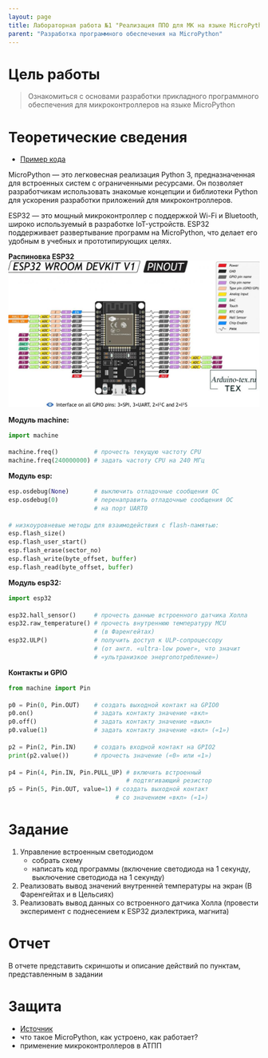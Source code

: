 ```yaml
---
layout: page
title: Лабораторная работа №1 "Реализация ППО для МК на языке MicroPython"
parent: "Разработка программного обеспечения на MicroPython"
---
```



# Цель работы
> Ознакомиться с основами разработки прикладного программного 
> обеспечения для микроконтроллеров на языке MicroPython

# Теоретические сведения
* [Пример кода]({{site.baseurl}}/micropython/labs/lab_1/example)

MicroPython — это легковесная реализация Python 3, предназначенная для 
встроенных систем с ограниченными ресурсами. 
Он позволяет разработчикам использовать знакомые концепции 
и библиотеки Python для ускорения разработки приложений 
для микроконтроллеров.

ESP32 — это мощный микроконтроллер с поддержкой Wi-Fi и Bluetooth, 
широко используемый в разработке IoT-устройств. 
ESP32 поддерживает развертывание программ на MicroPython, 
что делает его удобным в учебных и прототипирующих целях.

**Распиновка ESP32**\
![Распиновка ESP32](../../static/devboard_pins.jpg)

**Модуль machine:**
```python
import machine

machine.freq()          # прочесть текущую частоту CPU
machine.freq(240000000) # задать частоту CPU на 240 МГц
```
**Модуль esp:**
```python
esp.osdebug(None)       # выключить отладочные сообщения ОС
esp.osdebug(0)          # перенаправить отладочные сообщения ОС
                        # на порт UART0

# низкоуровневые методы для взаимодействия с flash-памятью:
esp.flash_size()
esp.flash_user_start()
esp.flash_erase(sector_no)
esp.flash_write(byte_offset, buffer)
esp.flash_read(byte_offset, buffer)
```
**Модуль esp32:**
```python
import esp32

esp32.hall_sensor()     # прочесть данные встроенного датчика Холла
esp32.raw_temperature() # прочесть внутреннюю температуру MCU
                        # (в Фаренгейтах)
esp32.ULP()             # получить доступ к ULP-сопроцессору
                        # (от англ. «ultra-low power», что значит
                        # «ультранизкое энергопотребление»)
```
**Контакты и GPIO**
```python
from machine import Pin

p0 = Pin(0, Pin.OUT)    # создать выходной контакт на GPIO0
p0.on()                 # задать контакту значение «вкл» 
p0.off()                # задать контакту значение «выкл»
p0.value(1)             # задать контакту значение «вкл» («1»)

p2 = Pin(2, Pin.IN)     # создать входной контакт на GPIO2
print(p2.value())       # прочесть значение («0» или «1»)

p4 = Pin(4, Pin.IN, Pin.PULL_UP) # включить встроенный
                                 # подтягивающий резистор
p5 = Pin(5, Pin.OUT, value=1) # создать выходной контакт
                              # со значением «вкл» («1»)
```

# Задание
1. Управление встроенным светодиодом
    * собрать схему
    * написать код программы (включение светодиода на 1 секунду, выключение светодиода на 1 секунду)
2. Реализовать вывод значений внутренней температуры на экран (В Фаренгейтах и в Цельсиях)
3. Реализовать вывод данных со встроенного датчика Холла 
(провести эксперимент с поднесением к ESP32 диэлектрика, магнита)

# Отчет
В отчете представить скриншоты и описание действий по пунктам, представленным в задании

# Защита
- [Источник](https://habr.com/ru/articles/445936/)
- что такое MicroPython, как устроено, как работает?
- применение микроконтроллеров в АТПП
